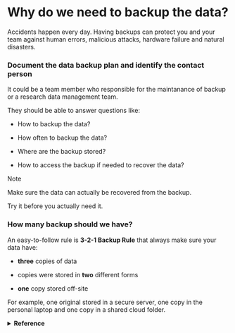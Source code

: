 # Why do we need to backup the data?

Accidents happen every day. Having backups can protect you and your team against human errors, malicious attacks, hardware failure and natural disasters.

### Document the data backup plan and identify the contact person

It could be a team member who responsible for the maintanance of backup or a research data management team. 

They should be able to answer questions like:

- How to backup the data?

- How often to backup the data? 

- Where are the backup stored?

- How to access the backup if needed to recover the data?

>[!NOTE]
>Make sure the data can actually be recovered from the backup.
>
>Try it before you actually need it.


### How many backup should we have? 
An easy-to-follow rule is <b>3-2-1 Backup Rule</b> that always make sure your data have: 

  - <b>three</b> copies of data 
  
  - copies were stored in <b>two</b> different forms

  - <b>one</b> copy stored off-site

For example, one original stored in a secure server, one copy in the personal laptop and one copy in a shared cloud folder.

<details>
  <summary> <b>Reference</b> </summary>
<br>
  For more details about 3-2-1 Backup rule:

  [What is the 3-2-1 backup rule?](https://www.veeam.com/blog/321-backup-rule.html)
  
</details>
